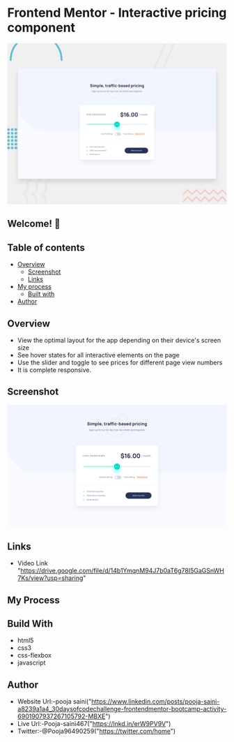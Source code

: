 # Frontend Mentor - Interactive pricing component

![Design preview for the Interactive pricing component coding challenge](./design/desktop-preview.jpg)

## Welcome! 👋

## Table of contents

- [Overview](#overview)
  - [Screenshot](#screenshot)
  - [Links](#links)
- [My process](#my-process)
  - [Built with](#built-with)
- [Author](#author)

## Overview


- View the optimal layout for the app depending on their device's screen size
- See hover states for all interactive elements on the page
- Use the slider and toggle to see prices for different page view numbers
- It is complete responsive.

## Screenshot


<img src = "https://github.com/Pooja-saini467/interactivePricing/blob/main/design/desktop-design.jpg?raw=true">

## Links

- Video Link
"https://drive.google.com/file/d/14b1YmqnM94J7b0aT6g78I5GaGSnWH7Ks/view?usp=sharing"

## My Process
## Build With
- html5
- css3
- css-flexbox
- javascript

## Author
- Website Url:-pooja saini("https://www.linkedin.com/posts/pooja-saini-a8239a1a4_30daysofcodechallenge-frontendmentor-bootcamp-activity-6901907937267105792-MBXE")
- Live Url:-Pooja-saini467("https://lnkd.in/erW9PV9V")
- Twitter:-@Pooja96490259("https://twitter.com/home")


